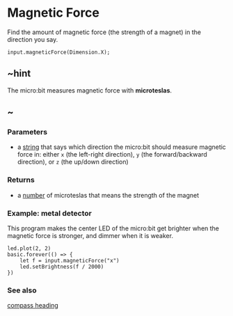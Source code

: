 # Magnetic Force

Find the amount of magnetic force (the strength of a magnet) in the direction you say.

```sig
input.magneticForce(Dimension.X);
```

## ~hint

The micro:bit measures magnetic force with **microteslas**.

## ~


### Parameters

* a [string](/reference/types/string) that says which direction the micro:bit should measure magnetic force in: either `x` (the left-right direction), `y` (the forward/backward direction), or `z` (the up/down direction)

### Returns

* a [number](/reference/types/number) of microteslas that means the strength of the magnet

### Example: metal detector

This program makes the center LED of the micro:bit get brighter when
the magnetic force is stronger, and dimmer when it is weaker.

```blocks
led.plot(2, 2)
basic.forever(() => {
    let f = input.magneticForce("x")
    led.setBrightness(f / 2000)
})
```

### See also

[compass heading](/reference/input/compass-heading)

